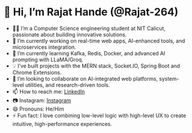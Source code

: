 # 👋 Hi, I’m Rajat Hande (@Rajat-264)

- 👨‍💻 I’m a Computer Science engineering student at NIT Calicut, passionate about building innovative solutions.
- 🔭 I’m currently working on real-time web apps, AI-enhanced tools, and microservices integration.
- 🌱 I’m currently learning Kafka, Redis, Docker, and advanced AI prompting with LLaMA/Groq.
- 💡 I’ve built projects with the MERN stack, Socket.IO, Spring Boot and Chrome Extensions.
- 🤝 I’m looking to collaborate on AI-integrated web platforms, system-level utilities, and research-driven tools.
- 📫 How to reach me: [LinkedIn](https://www.linkedin.com/in/rajat-hande-a11835283/)
- 📷 Instagram: [Instagram](https://www.instagram.com/rajat_hande/)
- 😄 Pronouns: He/Him
- ⚡ Fun fact: I love combining low-level logic with high-level UX to create intuitive, high-performance experiences.


<!---
Rajat-264/Rajat-264 is a ✨ special ✨ repository because its `README.md` (this file) appears on your GitHub profile.
You can click the Preview link to take a look at your changes.
--->
